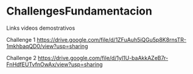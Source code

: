 # ChallengesFundamentacion
Links videos demostrativos 

Challenge 1
https://drive.google.com/file/d/1ZFuAuh5iQGu5p8K8rnsTR-1mkhbaqQD0/view?usp=sharing

Challenge 2
https://drive.google.com/file/d/1yl1U-baAkkAZeB7r-FnHdfEUTvfnOwAx/view?usp=sharing
